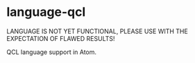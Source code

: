 # language-qcl

LANGUAGE IS NOT YET FUNCTIONAL, PLEASE USE WITH THE EXPECTATION OF FLAWED RESULTS!

QCL language support in Atom.
